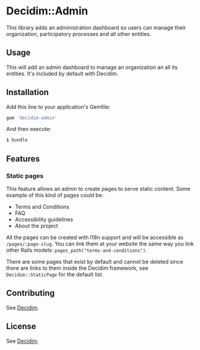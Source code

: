 # Decidim::Admin

This library adds an administration dashboard so users can manage their
organization, participatory processes and all other entities.

## Usage
This will add an admin dashboard to manage an organization an all its entities.
It's included by default with Decidim.

## Installation
Add this line to your application's Gemfile:

```ruby
gem 'decidim-admin'
```

And then execute:
```bash
$ bundle
```

## Features

### Static pages

This feature allows an admin to create pages to serve static content. Some
example of this kind of pages could be:

  * Terms and Conditions
  * FAQ
  * Accessibility guidelines
  * About the project

All the pages can be created with I18n support and will be accessible as
`/pages/:page-slug`. You can link them at your website the same way you link
other Rails models: `pages_path("terms-and-conditions")`.

There are some pages that exist by default and cannot be deleted since there
are links to them inside the Decidim framework, see `Decidim::StaticPage` for
the default list.

## Contributing
See [Decidim](https://github.com/decidim/decidim).

## License
See [Decidim](https://github.com/decidim/decidim).
